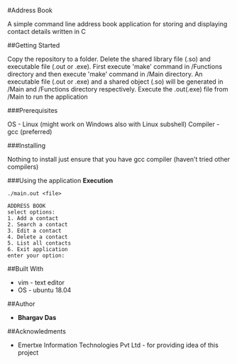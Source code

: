 #Address Book 

A simple command line address book application for storing and displaying contact details written in C

##Getting Started 

Copy the repository to a folder. Delete the shared library file (.so) and executable file (.out or .exe). First execute 'make' command in /Functions directory and then execute 'make' command in /Main directory. An executable  file (.out or .exe) and a shared object (.so) will be generated in /Main and /Functions directory respectively. Execute the .out(.exe) file from /Main to run the application

###Prerequisites

OS       - Linux (might work on Windows also with Linux subshell)
Compiler - gcc (preferred)

###Installing

Nothing to install just ensure that you have gcc compiler (haven't tried other compilers) 

###Using the application
**Execution**
```
./main.out <file>
```

```
ADDRESS BOOK
select options:
1. Add a contact
2. Search a contact
3. Edit a contact
4. Delete a contact
5. List all contacts
6. Exit application
enter your option:
```

##Built With

* vim - text editor
* OS  - ubuntu 18.04

##Author

* **Bhargav Das**

##Acknowledments

* Emertxe Information Technologies Pvt Ltd - for providing idea of this project

